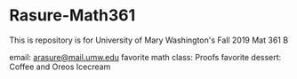 # Rasure-Math361
This is repository is for University of Mary Washington's Fall 2019 Mat 361 B

email: arasure@mail.umw.edu
favorite math class: Proofs
favorite dessert: Coffee and Oreos Icecream